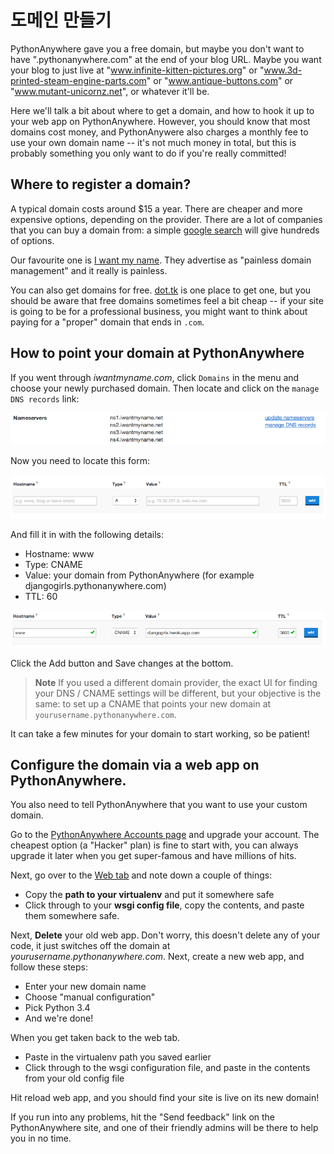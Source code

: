 # 도메인 만들기

PythonAnywhere gave you a free domain, but maybe you don't want to have ".pythonanywhere.com" at the end of your blog URL. Maybe you want your blog to just live at "www.infinite-kitten-pictures.org" or "www.3d-printed-steam-engine-parts.com" or "www.antique-buttons.com" or "www.mutant-unicornz.net", or whatever it'll be.

Here we'll talk a bit about where to get a domain, and how to hook it up to your web app on PythonAnywhere. However, you should know that most domains cost money, and PythonAnywere also charges a monthly fee to use your own domain name -- it's not much money in total, but this is probably something you only want to do if you're really committed!


## Where to register a domain?

A typical domain costs around $15 a year. There are cheaper and more expensive options, depending on the provider. There are a lot of companies that you can buy a domain from: a simple [google search](https://www.google.com/search?q=register%20domain) will give hundreds of options.

Our favourite one is [I want my name](https://iwantmyname.com/). They advertise as "painless domain management" and it really is painless.

You can also get domains for free. [dot.tk](http://www.dot.tk) is one place to get one, but you should be aware that free domains sometimes feel a bit cheap -- if your site is going to be for a professional business, you might want to think about paying for a "proper" domain that ends in `.com`.


## How to point your domain at PythonAnywhere

If you went through *iwantmyname.com*, click `Domains` in the menu and choose your newly purchased domain. Then locate and click on the `manage DNS records` link:

![](images/4.png)

Now you need to locate this form:

![](images/5.png)

And fill it in with the following details:
- Hostname: www
- Type: CNAME
- Value: your domain from PythonAnywhere (for example djangogirls.pythonanywhere.com)
- TTL: 60

![](images/6.png)

Click the Add button and Save changes at the bottom.


> **Note** If you used a different domain provider, the exact UI for finding your DNS / CNAME settings will be different, but your objective is the same: to set up a CNAME that points your new domain at `yourusername.pythonanywhere.com`.

It can take a few minutes for your domain to start working, so be patient!


## Configure the domain via a web app on PythonAnywhere.

You also need to tell PythonAnywhere that you want to use your custom domain.

Go to the [PythonAnywhere Accounts page](https://www.pythonanywhere.com/account/) and upgrade your account. The cheapest option (a "Hacker" plan) is fine to start with, you can always upgrade it later when you get super-famous and have millions of hits.

Next, go over to the [Web tab](https://www.pythonanywhere.com/web_app_setup/) and note down a couple of things:

* Copy the **path to your virtualenv** and put it somewhere safe
* Click through to your **wsgi config file**, copy the contents, and paste them somewhere safe.

Next, **Delete** your old web app. Don't worry, this doesn't delete any of your code, it just switches off the domain at *yourusername.pythonanywhere.com*. Next, create a new web app, and follow these steps:

* Enter your new domain name
* Choose "manual configuration"
* Pick Python 3.4
* And we're done!

When you get taken back to the web tab.

* Paste in the virtualenv path you saved earlier
* Click through to the wsgi configuration file, and paste in the contents from your old config file

Hit reload web app, and you should find your site is live on its new domain!

If you run into any problems, hit the "Send feedback" link on the PythonAnywhere site, and one of their friendly admins will be there to help you in no time.

